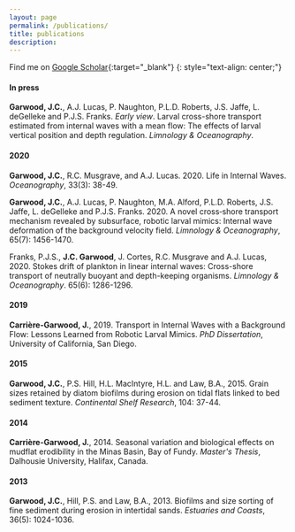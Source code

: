 ```yaml
---
layout: page
permalink: /publications/
title: publications
description: 
---
```


Find me on [Google Scholar](https://scholar.google.com/citations?user=C5gj9gsAAAAJ){:target="\_blank"}
{: style="text-align: center;"}


#### In press

**Garwood, J.C.**, A.J. Lucas, P. Naughton, P.L.D. Roberts, J.S. Jaffe, L. deGelleke and P.J.S. Franks. *Early view*. Larval cross-shore transport estimated from internal waves with a mean flow: The effects of larval vertical position and depth regulation. *Limnology & Oceanography*.

#### 2020
**Garwood, J.C.**, R.C. Musgrave, and A.J. Lucas. 2020. Life in Internal Waves. *Oceanography*, 33(3): 38-49.

**Garwood, J.C.**, A.J. Lucas, P. Naughton, M.A. Alford, P.L.D. Roberts, J.S. Jaffe, L. deGelleke and P.J.S. Franks. 2020. A novel cross‐shore transport mechanism revealed by subsurface, robotic larval mimics: Internal wave deformation of the background velocity field. *Limnology & Oceanography*, 65(7): 1456-1470.

Franks, P.J.S., **J.C. Garwood**, J. Cortes, R.C. Musgrave and A.J. Lucas, 2020. Stokes drift of plankton in linear internal waves: Cross-shore transport of neutrally buoyant and depth-keeping organisms. *Limnology & Oceanography*. 65(6): 1286-1296.

#### 2019

**Carrière-Garwood, J.**, 2019. Transport in Internal Waves with a Background Flow: Lessons Learned from Robotic Larval Mimics. *PhD Dissertation*, University of California, San Diego. 

#### 2015

**Garwood, J.C.**, P.S. Hill, H.L. MacIntyre, H.L. and Law, B.A., 2015. Grain sizes retained by diatom biofilms during erosion on tidal flats linked to bed sediment texture. *Continental Shelf Research*, 104: 37-44.

#### 2014

**Carrière-Garwood, J.**, 2014. Seasonal variation and biological effects on mudflat erodibility in the Minas Basin, Bay of Fundy. *Master's Thesis*, Dalhousie University, Halifax, Canada.

#### 2013

**Garwood, J.C.**, Hill, P.S. and Law, B.A., 2013. Biofilms and size sorting of fine sediment during erosion in intertidal sands. *Estuaries and Coasts*, 36(5): 1024-1036.
